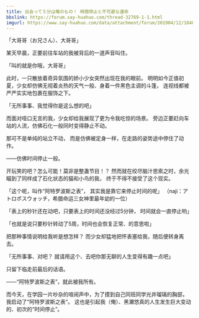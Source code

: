 ```yaml
---
title: 出会って５分は俺のもの！ 時間停止と不可避な運命
bbslink: https://forum.say-huahuo.com/thread-32769-1-1.html
imgurl: https://www.say-huahuo.com/data/attachment/forum/201904/12/184032g5y51to3b34oo241.jpg
---
```


「大哥哥（お兄さん）、大哥哥」

某天早晨，正要前往车站的我被背后的一道声音叫住。

「叫的就是你哦，大哥哥」

此时，一只散放着奇异氛围的娇小少女突然出现在我的眼前。
明明如今正值初夏，少女却仿佛无视着炎热的天气一般、身着一件黑色主调的斗篷，
连视线都被严严实实地包裹在服饰之下。

「无所事事、我觉得你是这么想的吧」

而面对哑口无言的我，少女却给我展现了更为令我吃惊的场景。
旁边正要赶向车站的人流，仿佛石化一般同时变得静止不动。

那可不是单纯的站立不动，
而是仿佛被定身一样，在走路的姿势途中停住了动作。

——仿佛时间停止一般。

开玩笑的吧？怎么可能！莫非是整蛊节目！？
然而就在绞尽脑汁思索之时，余光瞄到了同样成了石化状态的猫和小鸟的我，
终于不得不接受了这个现实。

「这个呢，叫作“阿特罗波斯之表”，
其实我是靠它来停止时间的呢」
（naji：アトロポスウォッチ，希腊命运三女神里最年幼的一位）

「表上的秒针还在动吧，只要表上的时间还没经过5分钟，
时间就会一直停止哟」

「也就是说只要秒针转动了5周，时间也会恢复正常、的意思啦」

把那种事情说明给我听是想怎样？
而少女却猛地把怀表塞给我，随后便转身离去。

「无所事事、对吧？
就请用这个、去吧你那无聊的人生变得有趣一点吧」

只留下临走前最后的话语。

——“阿特罗波斯之表”，就此被我所有。

而今天，在学园一片吵杂的喧闹声中，为了摸到自己同班同学光井瑠璃的胸部，
我启动了“阿特罗波斯之表”。
这也是引起我（俺）、黑瀬悠真的人生发生巨大变动的、初次的“时间停止”。<!--more-->
